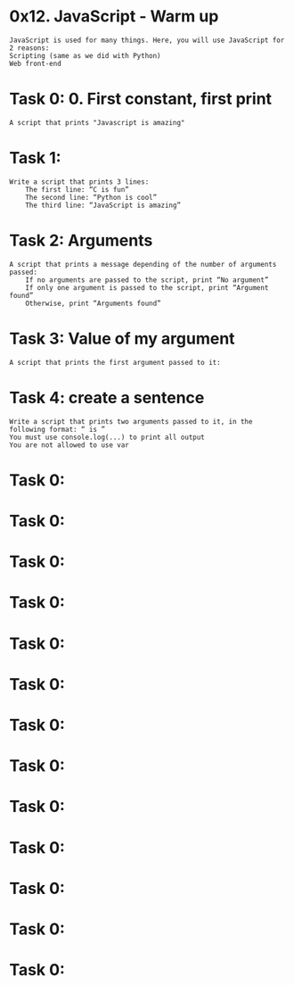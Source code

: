 # 0x12. JavaScript - Warm up
    JavaScript is used for many things. Here, you will use JavaScript for 2 reasons:
    Scripting (same as we did with Python)
    Web front-end
# Task 0: 0. First constant, first print  
    A script that prints "Javascript is amazing"
# Task 1:
    Write a script that prints 3 lines:
        The first line: “C is fun”
        The second line: “Python is cool”
        The third line: “JavaScript is amazing”
# Task 2: Arguments
    A script that prints a message depending of the number of arguments passed:
        If no arguments are passed to the script, print “No argument”
        If only one argument is passed to the script, print “Argument found”
        Otherwise, print “Arguments found”
# Task 3: Value of my argument
    A script that prints the first argument passed to it:
# Task 4: create a sentence
    Write a script that prints two arguments passed to it, in the following format: “ is ”
    You must use console.log(...) to print all output
    You are not allowed to use var
# Task 0:
# Task 0:
# Task 0:
# Task 0:
# Task 0:
# Task 0:
# Task 0:
# Task 0:
# Task 0:
# Task 0:
# Task 0:
# Task 0:
# Task 0:
